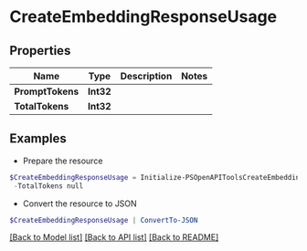 # CreateEmbeddingResponseUsage
## Properties

Name | Type | Description | Notes
------------ | ------------- | ------------- | -------------
**PromptTokens** | **Int32** |  | 
**TotalTokens** | **Int32** |  | 

## Examples

- Prepare the resource
```powershell
$CreateEmbeddingResponseUsage = Initialize-PSOpenAPIToolsCreateEmbeddingResponseUsage  -PromptTokens null `
 -TotalTokens null
```

- Convert the resource to JSON
```powershell
$CreateEmbeddingResponseUsage | ConvertTo-JSON
```

[[Back to Model list]](../README.md#documentation-for-models) [[Back to API list]](../README.md#documentation-for-api-endpoints) [[Back to README]](../README.md)

